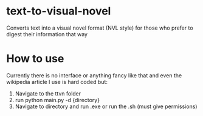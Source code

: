 # text-to-visual-novel
Converts text into a visual novel format (NVL style) for those who prefer to digest their information that way


# How to use

Currently there is no interface or anything fancy like that and even the wikipedia article I use is hard coded but:
1. Navigate to the ttvn folder
2. run python main.py -d {directory}
3. Navigate to directory and run .exe or run the .sh (must give permissions)